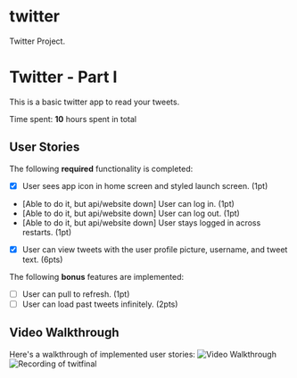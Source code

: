 # twitter
Twitter Project.
# Twitter - Part I

This is a basic twitter app to read your tweets.

Time spent: **10** hours spent in total

## User Stories

The following **required** functionality is completed:

- [x] User sees app icon in home screen and styled launch screen. (1pt)
- [Able to do it, but api/website down] User can log in. (1pt)
- [Able to do it, but api/website down] User can log out. (1pt)
- [Able to do it, but api/website down] User stays logged in across restarts. (1pt)
- [x] User can view tweets with the user profile picture, username, and tweet text. (6pts)

The following **bonus** features are implemented:

- [ ] User can pull to refresh. (1pt)
- [ ] User can load past tweets infinitely. (2pts)

## Video Walkthrough

Here's a walkthrough of implemented user stories:
<img src='http://i.imgur.com/link/to/your/gif/file.gif' title='Video Walkthrough' width='' alt='Video Walkthrough' />![Recording of twitfinal](https://user-images.githubusercontent.com/70420648/192452654-0423cc2c-45b5-48ab-986f-ac403d365b1a.gif)
